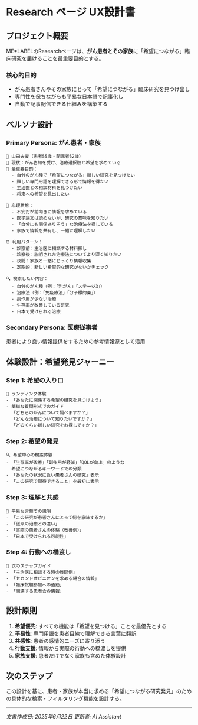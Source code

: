 # Research ページ UX設計書

## プロジェクト概要

ME≠LABELのResearchページは、**がん患者とその家族**に「希望につながる」臨床研究を届けることを最重要目的とする。

### 核心的目的
- がん患者さんやその家族にとって「希望につながる」臨床研究を見つけ出し
- 専門性を保ちながらも平易な日本語で記事化し
- 自動で記事配信できる仕組みを構築する

## ペルソナ設計

### Primary Persona: がん患者・家族

```
👥 山田夫妻（患者55歳・配偶者52歳）
📍 現状：がん告知を受け、治療選択肢と希望を求めている
🎯 最重要目的：
  - 自分のがん種で「希望につながる」新しい研究を見つけたい
  - 難しい専門用語を理解できる形で情報を得たい
  - 主治医との相談材料を見つけたい
  - 将来への希望を見出したい

💭 心理状態：
  - 不安だが前向きに情報を求めている
  - 医学論文は読めないが、研究の意味を知りたい
  - 「自分にも関係ありそう」な治療法を探している
  - 家族で情報を共有し、一緒に理解したい

⏰ 利用パターン：
  - 診察前：主治医に相談する材料探し
  - 診察後：説明された治療法についてより深く知りたい
  - 夜間：家族と一緒にじっくり情報収集
  - 定期的：新しい希望的な研究がないかチェック

🔍 検索したい内容：
  - 自分のがん種（例：「乳がん」「ステージ3」）
  - 治療法（例：「免疫療法」「分子標的薬」）
  - 副作用が少ない治療
  - 生存率が改善している研究
  - 日本で受けられる治療
```

### Secondary Persona: 医療従事者
患者により良い情報提供をするための参考情報源として活用

## 体験設計：希望発見ジャーニー

### Step 1: 希望の入り口
```
🚪 ランディング体験
- 「あなたに関係する希望の研究を見つけよう」
- 簡単な質問形式でのガイド
  「どちらのがんについて調べますか？」
  「どんな治療について知りたいですか？」
  「どのくらい新しい研究をお探しですか？」
```

### Step 2: 希望の発見
```
🔍 希望中心の検索体験
- 「生存率が改善」「副作用が軽減」「QOLが向上」のような
  希望につながるキーワードでの分類
- 「あなたの状況に近い患者さんの研究」表示
- 「この研究で期待できること」を最初に表示
```

### Step 3: 理解と共感
```
📖 平易な言葉での説明
- 「この研究が患者さんにとって何を意味するか」
- 「従来の治療との違い」
- 「実際の患者さんの体験（改善例）」
- 「日本で受けられる可能性」
```

### Step 4: 行動への橋渡し
```
🏥 次のステップガイド
- 「主治医に相談する時の質問例」
- 「セカンドオピニオンを求める場合の情報」
- 「臨床試験参加への道筋」
- 「関連する患者会の情報」
```

## 設計原則

1. **希望優先**: すべての機能は「希望を見つける」ことを最優先とする
2. **平易性**: 専門用語を患者目線で理解できる言葉に翻訳
3. **共感性**: 患者の感情的ニーズに寄り添う
4. **行動支援**: 情報から実際の行動への橋渡しを提供
5. **家族支援**: 患者だけでなく家族も含めた体験設計

## 次のステップ

この設計を基に、患者・家族が本当に求める「希望につながる研究発見」のための具体的な検索・フィルタリング機能を設計する。

---

*文書作成日: 2025年6月22日*
*更新者: AI Assistant* 